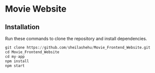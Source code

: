 # Movie Website

## Installation

Run these commands to clone the repository and install dependencies.

```python
git clone https://github.com/sheilashehu/Movie_Frontend_Website.git
cd Movie_Frontend_Website
cd my-app
npm install
npm start
```
